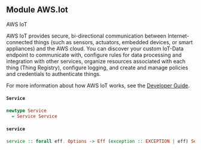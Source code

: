 ## Module AWS.Iot

<fullname>AWS IoT</fullname> <p>AWS IoT provides secure, bi-directional communication between Internet-connected things (such as sensors, actuators, embedded devices, or smart appliances) and the AWS cloud. You can discover your custom IoT-Data endpoint to communicate with, configure rules for data processing and integration with other services, organize resources associated with each thing (Thing Registry), configure logging, and create and manage policies and credentials to authenticate things.</p> <p>For more information about how AWS IoT works, see the <a href="http://docs.aws.amazon.com/iot/latest/developerguide/aws-iot-how-it-works.html">Developer Guide</a>.</p>

#### `Service`

``` purescript
newtype Service
  = Service Service
```

#### `service`

``` purescript
service :: forall eff. Options -> Eff (exception :: EXCEPTION | eff) Service
```


